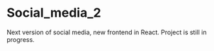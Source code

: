 # Social_media_2
Next version of social media, new frontend in React.
Project is still in progress.
